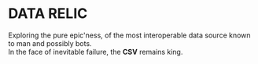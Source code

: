 # DATA RELIC

Exploring the pure epic'ness, of the most interoperable data source known to man and possibly bots.  
In the face of inevitable failure, the **CSV** remains king.
